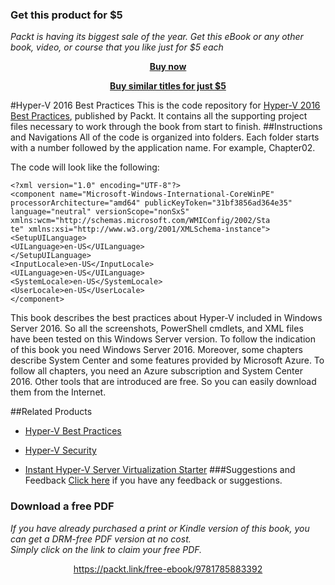 
### Get this product for $5

<i>Packt is having its biggest sale of the year. Get this eBook or any other book, video, or course that you like just for $5 each</i>


<b><p align='center'>[Buy now](https://packt.link/9781785883392)</p></b>


<b><p align='center'>[Buy similar titles for just $5](https://subscription.packtpub.com/search)</p></b>


#Hyper-V 2016 Best Practices
This is the code repository for [Hyper-V 2016 Best Practices](https://www.packtpub.com/virtualization-and-cloud/hyper-v-2016-best-practices?utm_source=github&utm_medium=repository&utm_campaign=9781785883392), published by Packt. It contains all the supporting project files necessary to work through the book from start to finish.
##Instructions and Navigations
All of the code is organized into folders. Each folder starts with a number followed by the application name. For example, Chapter02.



The code will look like the following:
```
<?xml version="1.0" encoding="UTF-8"?>
<component name="Microsoft-Windows-International-CoreWinPE" processorArchitecture="amd64" publicKeyToken="31bf3856ad364e35"
language="neutral" versionScope="nonSxS"
xmlns:wcm="http://schemas.microsoft.com/WMIConfig/2002/Sta
te" xmlns:xsi="http://www.w3.org/2001/XMLSchema-instance">
<SetupUILanguage>
<UILanguage>en-US</UILanguage>
</SetupUILanguage>
<InputLocale>en-US</InputLocale>
<UILanguage>en-US</UILanguage>
<SystemLocale>en-US</SystemLocale>
<UserLocale>en-US</UserLocale>
</component>
```

This book describes the best practices about Hyper-V included in Windows Server 2016. So
all the screenshots, PowerShell cmdlets, and XML files have been tested on this Windows
Server version. To follow the indication of this book you need Windows Server 2016.
Moreover, some chapters describe System Center and some features provided by Microsoft
Azure. To follow all chapters, you need an Azure subscription and System Center 2016.
Other tools that are introduced are free. So you can easily download them from the Internet.

##Related Products
* [Hyper-V Best Practices](https://www.packtpub.com/virtualization-and-cloud/hyper-v-best-practices?utm_source=github&utm_medium=repository&utm_campaign=9781782176091)

* [Hyper-V Security](https://www.packtpub.com/virtualization-and-cloud/hyper-v-security?utm_source=github&utm_medium=repository&utm_campaign=9781782175490)

* [Instant Hyper-V Server Virtualization Starter](https://www.packtpub.com/virtualization-and-cloud/instant-hyper-v-server-virtualization-starter-instant?utm_source=github&utm_medium=repository&utm_campaign=9781782179979)
###Suggestions and Feedback
[Click here](https://docs.google.com/forms/d/e/1FAIpQLSe5qwunkGf6PUvzPirPDtuy1Du5Rlzew23UBp2S-P3wB-GcwQ/viewform) if you have any feedback or suggestions.
### Download a free PDF

 <i>If you have already purchased a print or Kindle version of this book, you can get a DRM-free PDF version at no cost.<br>Simply click on the link to claim your free PDF.</i>
<p align="center"> <a href="https://packt.link/free-ebook/9781785883392">https://packt.link/free-ebook/9781785883392 </a> </p>